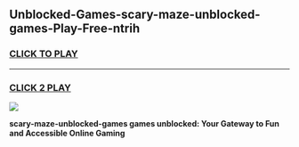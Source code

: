
## Unblocked-Games-scary-maze-unblocked-games-Play-Free-ntrih
<h3>
<a href="https://premium76.site?title=scary-maze-unblocked-games&ref=22A">CLICK TO PLAY</a></h3>
<hr>

<h3>
<a href="https://premium76.site?title=scary-maze-unblocked-games&ref=22A">CLICK 2 PLAY</a>
  
</h3>

<a href="https://premium76.site?title=scary-maze-unblocked-games&ref=22A"><img src="https://clearcache.store/games.png"></a>


**scary-maze-unblocked-games games unblocked: Your Gateway to Fun and Accessible Online Gaming**
